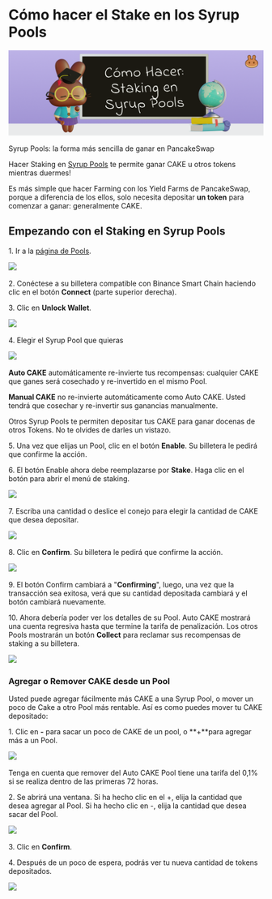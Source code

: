 # Cómo hacer el Stake en los Syrup Pools

![](<../../.gitbook/assets/docs masthead (27).png>)

Syrup Pools: la forma más sencilla de ganar en PancakeSwap

Hacer Staking en [Syrup Pools](https://docs.pancakeswap.finance/products/syrup-pool) te permite ganar CAKE u otros tokens mientras duermes!

Es más simple que hacer Farming con los Yield Farms de PancakeSwap, porque a diferencia de los ellos, solo necesita depositar **un token** para comenzar a ganar: generalmente CAKE.

## **Empezando con el Staking en Syrup Pools** <a href="#getting-started-with-syrup-pool-staking" id="getting-started-with-syrup-pool-staking"></a>

1\. Ir a la [página de Pools](https://pancakeswap.finance/pools).

![](https://gblobscdn.gitbook.com/assets%2F-MHREX7DHcljbY5IkjgJ%2F-M\_xca0jVy\_Z\_BxN65jZ%2F-M\_xfNN3oN1lP8zn-nPF%2Fimage.png?alt=media\&token=464a928e-4ce7-4cdd-9d26-4861796d0ca5)

2\. Conéctese a su billetera compatible con Binance Smart Chain haciendo clic en el botón **Connect** (parte superior derecha).

3\. Clic en **Unlock Wallet**.

![](https://gblobscdn.gitbook.com/assets%2F-MHREX7DHcljbY5IkjgJ%2F-M\_xca0jVy\_Z\_BxN65jZ%2F-M\_xhkhUT2d2iEexGDRI%2Fimage.png?alt=media\&token=dcf66bfa-f18b-4d04-aa38-f31e9b0491ed)

4\. Elegir el Syrup Pool que quieras

![](https://gblobscdn.gitbook.com/assets%2F-MHREX7DHcljbY5IkjgJ%2F-M\_xca0jVy\_Z\_BxN65jZ%2F-M\_xfah7A-tvfuRFECM-%2Fimage.png?alt=media\&token=112f0d6a-3b1a-4006-ac47-35eb1250fec5)

**Auto CAKE** automáticamente re-invierte tus recompensas: cualquier CAKE que ganes será cosechado y re-invertido en el mismo Pool.

**Manual CAKE** no re-invierte automáticamente como Auto CAKE. Usted tendrá que cosechar y re-invertir sus ganancias manualmente.

Otros Syrup Pools te permiten depositar tus CAKE para ganar docenas de otros Tokens. No te olvides de darles un vistazo.

5\. Una vez que elijas un Pool, clic en el botón **Enable**. Su billetera le pedirá que confirme la acción.

6\. El botón Enable ahora debe reemplazarse por **Stake**. Haga clic en el botón para abrir el menú de staking.

![](https://gblobscdn.gitbook.com/assets%2F-MHREX7DHcljbY5IkjgJ%2F-M\_xca0jVy\_Z\_BxN65jZ%2F-M\_xfnv0l93oQ\_BpsgWR%2Fimage.png?alt=media\&token=a60ac537-caa6-4406-814d-bf6d1398b8ef)

7\. Escriba una cantidad o deslice el conejo para elegir la cantidad de CAKE que desea depositar.

![](https://gblobscdn.gitbook.com/assets%2F-MHREX7DHcljbY5IkjgJ%2F-M\_xca0jVy\_Z\_BxN65jZ%2F-M\_xfrQVk5mQpRYQX0uN%2Fimage.png?alt=media\&token=10a5e7ae-98df-48fd-8ac4-8035af0027db)

8\. Clic en **Confirm**. Su billetera le pedirá que confirme la acción.

![](https://gblobscdn.gitbook.com/assets%2F-MHREX7DHcljbY5IkjgJ%2F-M\_xca0jVy\_Z\_BxN65jZ%2F-M\_xfvA7rddH1EDqjNnS%2Fimage.png?alt=media\&token=68873562-bbca-486e-9dcf-c2fc61d8a668)

9\. El botón Confirm cambiará a "**Confirming**", luego, una vez que la transacción sea exitosa, verá que su cantidad depositada cambiará y el botón cambiará nuevamente.

10\. Ahora debería poder ver los detalles de su Pool. Auto CAKE mostrará una cuenta regresiva hasta que termine la tarifa de penalización. Los otros Pools mostrarán un botón **Collect** para reclamar sus recompensas de staking a su billetera.

![](https://gblobscdn.gitbook.com/assets%2F-MHREX7DHcljbY5IkjgJ%2F-M\_xca0jVy\_Z\_BxN65jZ%2F-M\_xgC8LJ8bryfoBqGdz%2Fimage.png?alt=media\&token=61b91f0b-3ac4-476d-84f7-643bc078a727)

### **Agregar o Remover CAKE desde un Pool** <a href="#adding-and-removing-cake-from-a-pool" id="adding-and-removing-cake-from-a-pool"></a>

Usted puede agregar fácilmente más CAKE a una Syrup Pool, o mover un poco de Cake a otro Pool más rentable. Así es como puedes mover tu CAKE depositado:

1\. Clic en **-** para sacar un poco de CAKE de un pool, o **+**para agregar más a un Pool.

![](https://gblobscdn.gitbook.com/assets%2F-MHREX7DHcljbY5IkjgJ%2F-M\_xca0jVy\_Z\_BxN65jZ%2F-M\_xgGd-l7fCI7jFS2x4%2Fimage.png?alt=media\&token=bf8d9ba2-3266-46fb-8242-45c214aa77d9)

Tenga en cuenta que remover del Auto CAKE Pool tiene una tarifa del 0,1% si se realiza dentro de las primeras 72 horas.

2\. Se abrirá una ventana. Si ha hecho clic en el +, elija la cantidad que desea agregar al Pool. Si ha hecho clic en -, elija la cantidad que desea sacar del Pool.

![](https://gblobscdn.gitbook.com/assets%2F-MHREX7DHcljbY5IkjgJ%2F-M\_xca0jVy\_Z\_BxN65jZ%2F-M\_xgPZB4Bj5-6hHq6Jt%2Fimage.png?alt=media\&token=d9782be1-536f-4e24-86d9-8a59c2356651)

3\. Clic en **Confirm**.

4\. Después de un poco de espera, podrás ver tu nueva cantidad de tokens depositados.[\
](https://docs.pancakeswap.finance/products/syrup-pool)

![](https://gblobscdn.gitbook.com/assets%2F-MHREX7DHcljbY5IkjgJ%2F-M\_xca0jVy\_Z\_BxN65jZ%2F-M\_xg\_5OGTmsjlmYa07M%2Fimage.png?alt=media\&token=25355a3b-2fd5-40ad-8b17-524a32412152)
